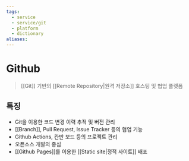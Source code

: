 ```yaml
---
tags:
  - service
  - service/git
  - platform
  - dictionary
aliases:
---
```

# Github
> [[Git]] 기반의 [[Remote Repository|원격 저장소]] 호스팅 및 협업 플랫폼
## 특징
- Git을 이용한 코드 변경 이력 추적 및 버전 관리
- [[Branch]], Pull Request, Issue Tracker 등의 협업 기능 
- Github Actions, 칸반 보드 등의 프로젝트 관리
- 오픈소스 개발의 중심
- [[Github Pages]]를 이용한 [[Static site|정적 사이트]] 배포
